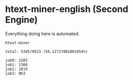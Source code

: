 # htext-miner-english (Second Engine)

Everything doing here is automated.

```
htext-miner

total: 5345/9523 (56.12727081801954%)

job0: 1203
job1: 1360
job2: 1819
job3: 963
```